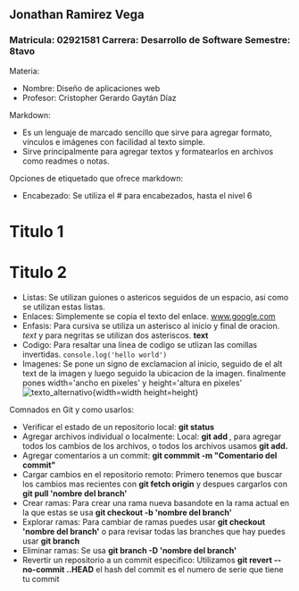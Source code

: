 ## Jonathan Ramirez Vega
### Matricula: 02921581 Carrera: Desarrollo de Software Semestre: 8tavo
Materia:
- Nombre: Diseño de aplicaciones web
- Profesor: Cristopher Gerardo Gaytán Díaz


Markdown:
- Es un lenguaje de marcado sencillo que sirve para agregar formato, vínculos e imágenes con facilidad al texto simple.
- Sirve principalmente para agregar textos y formatearlos en archivos como readmes o notas.


Opciones de etiquetado que ofrece markdown:
- Encabezado: Se utiliza el # para encabezados, hasta el nivel 6
# Titulo 1
# Titulo 2
- Listas: Se utilizan guiones o astericos seguidos de un espacio, asi como se utilizan estas listas.
- Enlaces: Simplemente se copia el texto del enlace. www.google.com
- Enfasis: Para cursiva se utiliza un asterisco al inicio y final de oracion. *text* y para negritas se utilizan dos asteriscos. **text**
- Codigo: Para resaltar una linea de codigo se utlizan las comillas invertidas. `console.log('hello world')`
- Imagenes: Se pone un signo de exclamacion al inicio, seguido de el alt text de la imagen y luego seguido la ubicacion de la imagen. finalmente pones width='ancho en pixeles' y height='altura en pixeles'         ![texto_alternativo](ubicacion_de_la_imagen){width=width height=height}


Comnados en Git y como usarlos:
- Verificar el estado de un repositorio local: **git status**
- Agregar archivos individual o localmente: Local: **git add <file-name>**, para agregar todos los cambios de los archivos, o todos los archivos usamos **git add.**
- Agregar comentarios a un commit: **git commmit -m "Comentario del commit"**
- Cargar cambios en el repositorio remoto: Primero tenemos que buscar los cambios mas recientes con **git fetch origin** y despues cargarlos con **git pull 'nombre del branch'**
- Crear ramas: Para crear una rama nueva basandote en la rama actual en la que estas se usa **git checkout -b 'nombre del branch'**
- Explorar ramas: Para cambiar de ramas puedes usar **git checkout 'nombre del branch'** o para revisar todas las branches que hay puedes usar **git branch**
- Eliminar ramas: Se usa **git branch -D 'nombre del branch'**
- Revertir un repositorio a un commit especifico: Utilizamos **git revert --no-commit <commit-hash>..HEAD** el hash del commit es el numero de serie que tiene tu commit
  
